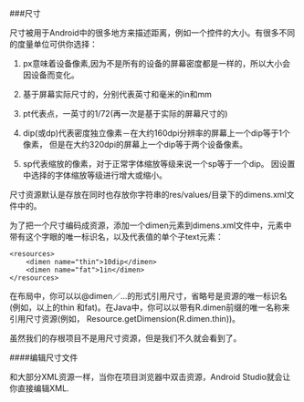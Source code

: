 ###尺寸

尺寸被用于Android中的很多地方来描述距离，例如一个控件的大小。有很多不同的度量单位可供你选择：

1. px意味着设备像素,因为不是所有的设备的屏幕密度都是一样的，所以大小会因设备而变化。

2. 基于屏幕实际尺寸的，分别代表英寸和毫米的in和mm

3. pt代表点，一英寸的1/72(再一次是基于实际的屏幕尺寸的)

4. dip(或dp)代表密度独立像素－在大约160dpi分辨率的屏幕上一个dip等于1个像素，
   但是在大约320dpi的屏幕上一个dip等于两个设备像素。

5. sp代表缩放的像素，对于正常字体缩放等级来说一个sp等于一个dip。
    因设置中选择的字体缩放等级进行增大或缩小。

尺寸资源默认是存放在同时也存放你字符串的res/values/目录下的dimens.xml文件中的。

为了把一个尺寸编码成资源，添加一个dimen元素到dimens.xml文件中，元素中带有这个字眼的唯一标识名，以及代表值的单个子text元素：

	<resources>
	 	<dimen name="thin">10dip</dimen>
	 	<dimen name="fat">1in</dimen>
    </resources>

在布局中，你可以以@dimen／...的形式引用尺寸，省略号是资源的唯一标识名(例如，以上的thin
和fat)。在Java中，你可以以带有R.dimen前缀的唯一名称来引用尺寸资源(例如，
Resource.getDimension(R.dimen.thin))。

虽然我们的存根项目不是用尺寸资源，但是我们不久就会看到了。

####编辑尺寸文件

和大部分XML资源一样，当你在项目浏览器中双击资源，Android Studio就会让你直接编辑XML.
